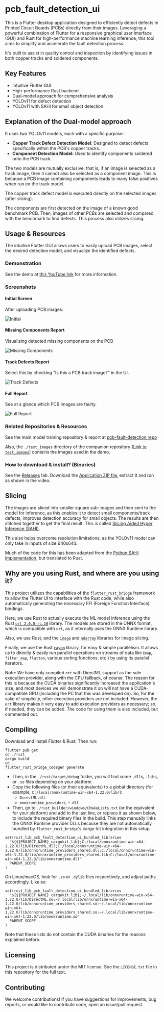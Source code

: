 # pcb_fault_detection_ui

This is a Flutter desktop application designed to efficiently detect defects in Printed Circuit Boards (PCBs) directly from their images. Leveraging a powerful combination of Flutter for a responsive graphical user interface (GUI) and Rust for high-performance machine learning inference, this tool aims to simplify and accelerate the fault detection process.

It's built to assist in quality control and inspection by identifying issues in both copper tracks and soldered components.

## Key Features

- Intuitive Flutter GUI
- High-performance Rust backend
- Dual-model approach for comprehensive analysis
- YOLOv11 for defect detection
- YOLOv11 with SAHI for small object detection

## Explanation of the Dual-model approach

It uses two YOLOv11 models, each with a specific purpose:

- **Copper Track Defect Detection Model:** Designed to detect defects specifically within the PCB's copper tracks.
- **Component Detection Model:** Used to identify components soldered onto the PCB track.

The two models are mutually exclusive; that is, if an image is selected as a track image, then it cannot also be selected as a component image. This is because a PCB image containing components leads to many false positives when run on the track model.

The copper track defect model is executed directly on the selected images (after slicing).

The components are first detected on the image of a known good benchmark PCB. Then, images of other PCBs are selected and compared with the benchmark to find defects. This process also utilizes slicing.

## Usage & Resources

The intuitive Flutter GUI allows users to easily upload PCB images, select the desired detection model, and visualize the identified defects.

### Demonstration

See the demo at [this YouTube link](https://youtu.be/tCxNRT4C0cI) for more information.

### Screenshots

#### Initial Screen

After uploading PCB images:

![Initial](./screenshots/initial.png)

#### Missing Components Report

Visualizing detected missing components on the PCB

![Missing Components](./screenshots/missing-component.png)

#### Track Defects Report

Select this by checking "Is this a PCB track image?" in the UI.

![Track Defects](./screenshots/track-defects.png)

#### Full Report

See at a glance which PCB images are faulty.

![Full Report](./screenshots/full-report.png)

### Related Repositories & Resources

See the main model training repository & report at [pcb-fault-detection repo](https://github.com/aryan-programmer/pcb-fault-detection)

Also, the `./test_images` directory of the companion repository ([Link to `test_images`](https://github.com/aryan-programmer/pcb-fault-detection/tree/master/test_images)) contains the images used in the demo.

### How to download & install? (Binaries)

See the [Releases](https://github.com/aryan-programmer/pcb_fault_detection_ui/releases/tag/v0.1.0) tab. Download the [Application ZIP file](https://github.com/aryan-programmer/pcb_fault_detection_ui/releases/download/v0.1.0/pcb_fault_detection_ui.zip), extract it and run as shown in the video.

## Slicing

The images are sliced into smaller square sub-images and then sent to the model for inference, as this enables it to detect small components/track defects, improves detection accuracy for small objects. The results are then stitched together to get the final result. This is called [Slicing Aided Hyper Inference (SAHI)](https://ieeexplore.ieee.org/document/9897990).

This also helps overcome resolution limitations, as the YOLOv11 model can only take in inputs of size 640x640.

Much of the code for this has been adapted from the [Python SAHI implementation](https://github.com/obss/sahi), but translated to Rust.

## Why are you using Rust, and where are you using it?

This project utilizes the capabilities of the [`flutter_rust_bridge`](https://github.com/fzyzcjy/flutter_rust_bridge) framework to allow the Flutter UI to interface with the Rust code, while also automatically generating the necessary FFI (Foreign Function Interface) bindings.

Here, we use Rust to actually execute the ML model inference using the Rust [`ort 2.0.0-rc.10`](https://ort.pyke.io/) library. The models are stored in the ONNX format, which is compatible with `ort`, as it internally uses the ONNX Runtime library.

Also, we use Rust, and the [`image`](https://docs.rs/image/latest/image/) and [`ndarray`](https://docs.rs/ndarray/latest/ndarray/) libraries for image slicing.

Finally, we use the Rust [`rayon`](https://docs.rs/rayon/latest/rayon/) library, for easy & simple parallelism. It allows us to directly & easily run parallel operations on streams of data like (`map`, `filter_map`, `flatten`, various sorting functions, etc.) by using its parallel iterators.

Note: We have only compiled `ort` with DirectML support as the sole execution provider, along with the CPU fallback, of course. The reason for this is because the CUDA binaries significantly increased the application's size, and most devices we will demonstrate it on will not have a CUDA-compatible GPU (including the PC that this was developed on). So, for the sake of simplicity, other execution providers are not included. However, the `ort` library makes it very easy to add execution providers as necessary; so, if needed, they can be added. The code for using them is also included, but commented out.

## Compiling

Download and install Flutter & Rust. Then run:

```
flutter pub get
cd ./rust
cargo build
cd ..
flutter_rust_bridge_codegen generate
```

- Then, in the `./rust/target/debug` folder, you will find some `.dll`s, `.lib`s, or `.so` files depending on your platform.
- Copy the following files (or their equivalents) to a global directory (for example, `C:/local/onnxruntime-win-x64-1.22.0/lib/`):
  - `DirectML.dll`
  - `onnxruntime_providers_*.dll`
- Then, go to `./rust_builder/windows/CMakeLists.txt` (or the equivalent for your platform) and add to the last line, or replace it as shown below, to include the required binary files in the build. This step manually links the ONNX Runtime provider DLLs because they are not automatically bundled by `flutter_rust_bridge`'s cargo-kit integration in this setup.

```
set(rust_lib_pcb_fault_detection_ui_bundled_libraries
  "${${PROJECT_NAME}_cargokit_lib};C:/local/onnxruntime-win-x64-1.22.0/lib/DirectML.dll;C:/local/onnxruntime-win-x64-1.22.0/lib/onnxruntime_providers_shared.dll;C:/local/onnxruntime-win-x64-1.22.0/lib/onnxruntime_providers_shared.lib;C:/local/onnxruntime-win-x64-1.22.0/lib/onnxruntime.dll"
  PARENT_SCOPE
)
```

On Linux/macOS, look for `.so` or `.dylib` files respectively, and adjust paths accordingly. Like so:

```
set(rust_lib_pcb_fault_detection_ui_bundled_libraries
  "${${PROJECT_NAME}_cargokit_lib};~/.local/lib/onnxruntime-win-x64-1.22.0/lib/DirectML.so;~/.local/lib/onnxruntime-win-x64-1.22.0/lib/onnxruntime_providers_shared.so;~/.local/lib/onnxruntime-win-x64-1.22.0/lib/onnxruntime_providers_shared.so;~/.local/lib/onnxruntime-win-x64-1.22.0/lib/onnxruntime.so"
  PARENT_SCOPE
)
```

Note that these lists do not contain the CUDA binaries for the reasons explained before.

## Licensing

This project is distributed under the MIT license. See the `LICENSE.txt` file in this repository for the full text.

## Contributing

We welcome contributions! If you have suggestions for improvements, bug reports, or would like to contribute code, open an issue/pull request.
